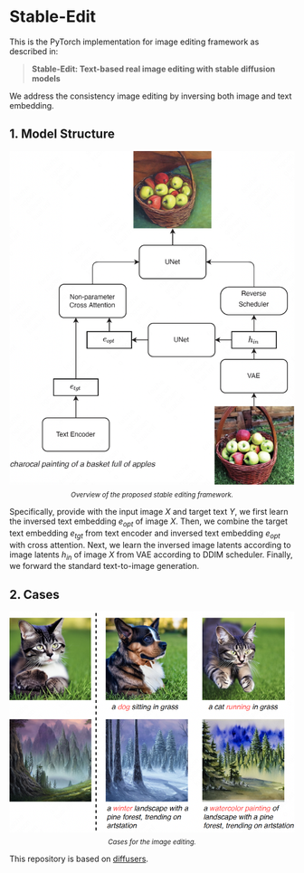 # Stable-Edit 

This is the PyTorch implementation for image editing framework as described in: 

> **Stable-Edit: Text-based real image editing with stable diffusion models**

We address the consistency image editing by inversing both image and text embedding. 


## 1. Model Structure 

<p align="center">
     <img src="figures/framework.png" alt="Stable edit framework" width = "600">
     <br/>
     <sub><em>
     Overview of the proposed stable editing framework.
    </em></sub>
</p>

Specifically, provide with the input image $X$ and target text $Y$, we first learn the inversed text embedding $e_{opt}$ of image $X$. Then, we combine the target text embedding $e_{tgt}$ from text encoder and inversed text embedding $e_{opt}$ with cross attention. Next, we learn the inversed image latents according to image latents $h_{in}$ of image $X$ from VAE according to DDIM scheduler. Finally, we forward the standard text-to-image generation.  


## 2. Cases

<p align="center">
     <img src="figures/case.png" alt="Edited cases">
     <br/>
     <sub><em>
     Cases for the image editing.
    </em></sub>
</p>



This repository is based on [diffusers](https://github.com/huggingface/diffusers).
